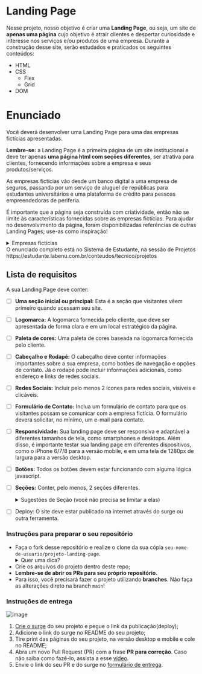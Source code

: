 # Landing Page
Nesse projeto, nosso objetivo é criar uma **Landing Page**, ou seja, um site de **apenas uma página** cujo objetivo é atrair clientes e despertar curiosidade e interesse nos serviços e/ou produtos de uma empresa.
Durante a construção desse site, serão estudados e praticados os seguintes conteúdos:
* HTML
* CSS
	* Flex
	* Grid
* DOM 

# Enunciado
Você deverá desenvolver uma Landing Page para uma das empresas fictícias apresentadas. 

**Lembre-se:** a Landing Page é a primeira página de um site institucional e deve ter apenas **uma página html com seções diferentes**, ser atrativa para clientes, fornecendo informações sobre a empresa e seus produtos/serviços. 

As empresas fictícias vão desde um banco digital a uma empresa de seguros, passando por um serviço de aluguel de repúblicas para estudantes universitários e uma plataforma de crédito para pessoas empreendedoras de periferia. 

É importante que a página seja construída com criatividade, então não se limite às características fornecidas sobre as empresas fictícias. Para ajudar no desenvolvimento da página, foram disponibilizadas referências de outras Landing Pages; use-as como inspiração!


<details>
   <summary>Empresas fictícias</summary>
   

#### Projeto F4Bank

  O F4Bank é um projeto de um grande banco público brasileiro para competir com as startups que tem surgido, como Nubank, Banco Inter e Banco Neon. Você precisa criar uma landing page que comunique, além da proposta do banco, os produtos "Cartão sem taxa" e "Conta corrente digital", reforçando a segurança de um banco tradicional com décadas de história no país.

[Logo aqui](https://labenu.notion.site/Projeto-Landing-Page-WFS-7b37ff1460e741b1b5e1e049d7df9d69)
  

#### Projeto 4Food

  O 4Food é um projeto de uma grande rede de supermercados que está buscando se digitalizar e criar um sistema de compras e entregas recorrentes por aplicativo. Você precisa criar uma landing page que comunique a velocidade e praticidade da solução, destacando a possibilidade de realizar (i) compras de supermercado online e (ii) compras de comidas prontas com uma frequência semanal.

[Logo aqui](https://labenu.notion.site/Projeto-Landing-Page-WFS-7b37ff1460e741b1b5e1e049d7df9d69)
  

#### Projeto 4Comfort

  4Comfort é uma nova empresa cuja proposta é oferecer o tênis mais confortável possível. Seguindo modelos americanos como Allbirds e Atom, o tênis é voltado para um público que trabalha em ambientes casuais (startups, empresas de tecnologia, escritórios modernos etc.) e se destaca por ser vendido exclusivamente online.

[Logo aqui](https://labenu.notion.site/Projeto-Landing-Page-WFS-7b37ff1460e741b1b5e1e049d7df9d69)
  

#### Projeto F4Life

  F4Life é uma empresa de aluguéis de repúblicas para pessoas universitárias. Similar aos modelos de Quinto Andar e Loft, a empresa realiza reformas e prepara moradias para recepção de pessoas universitárias em um ambiente específico e otimizado para a vida de graduação. Você precisa criar uma landing page que chame a atenção de pessoas que estão na graduação e ofereça os produtos "moradia compartilhada" e "kitnets".

[Logo aqui](https://labenu.notion.site/Projeto-Landing-Page-WFS-7b37ff1460e741b1b5e1e049d7df9d69)
  

#### Projeto Upfour.

  A Upfour é uma empresa que fornece crédito para moradores da periferia começarem seu próprio negócio. Similar a modelos como Creditas, mas concentrado apenas em moradores de periferia, a empresa oferece dois serviços: (i) crédito pessoal ; (ii) sistema de controle e orientação financeira. Você precisa construir um site capaz de atingir esse público em específico, reforçando a oportunidade de mudança de vida e de tornar-se protagonista em seu contexto social.

[Logo aqui](https://labenu.notion.site/Projeto-Landing-Page-WFS-7b37ff1460e741b1b5e1e049d7df9d69)


#### Projeto Log4

  A Log4 é uma empresa de uma grande varejista que, após liderar o mercado de móveis, cama, mesa e banho, resolveu entrar no mercado puro de logística para competir com empresas como Loggi e MadeiraMadeira. Seus dois principais produtos são (i) a distribuição rápida de itens pequenos via motoboys/ciclistas e (ii) a distribuição rápida de móveis ou itens de grande tamanho. Você precisa criar um site capaz de comunicar a tradição e confiança do grupo varejista, mas também se posicionar como uma nova solução de tecnologia que traz velocidade aos clientes.

[Logo aqui](https://labenu.notion.site/Projeto-Landing-Page-WFS-7b37ff1460e741b1b5e1e049d7df9d69)
 

#### Projeto 4Cars

  A 4Cars é uma empresa que tem surfado na onda dos apps de motoristas. Sua proposta é oferecer carros para serem alugados por motoristas a um custo razoável, aumentando a oportunidade para quem não têm dinheiro para comprar um carro. Seus concorrentes atuais são empresas tradicionais, como Localiza, e startups, como Kovi. Você tem duas linhas de produto: (i) carros populares e (ii) transporte de luxo. Você precisa criar um site capaz de comunicar modernidade e baixo custo, se posicionando como uma plataforma totalmente digital e de fácil acesso para motoristas jovens que estão buscando entrar nesse mercado.
 
 [Logo aqui](https://labenu.notion.site/Projeto-Landing-Page-WFS-7b37ff1460e741b1b5e1e049d7df9d69)

#### Projeto 4Safe

  A 4Safe é uma empresa focada na digitalização dos produtos de seguridade. Sua proposta é oferecer seguros de vida, de carro e outros para clientes jovens que não gostam da burocracia das seguradoras tradicionais (ex: Porto Seguro). Você tem duas linhas de produto para desenvolver: (i) seguro de vida e (ii) seguro de carro. É importante comunicar um tom jovem, mas, ao mesmo tempo, passando bastante segurança para seus clientes, dada a natureza do produto.
  
  [Logo aqui](https://labenu.notion.site/Projeto-Landing-Page-WFS-7b37ff1460e741b1b5e1e049d7df9d69)
   </details>
O enunciado completo está no Sistema de Estudante, na sessão de Projetos https://estudante.labenu.com.br/conteudos/tecnico/projetos

## Lista de requisitos
A sua Landing Page deve conter:

- [ ] **Uma seção inicial ou principal:** Esta é a seção que visitantes vêem primeiro quando acessam seu site. 
	
- [ ] **Logomarca:** A logomarca fornecida pelo cliente, que deve ser apresentada de forma clara e em um local estratégico da página.	

- [ ] **Paleta de cores:** Uma paleta de cores baseada na logomarca fornecida pelo cliente.	

- [ ] **Cabeçalho e Rodapé:** O cabeçalho deve conter informações importantes sobre a sua empresa, como  botões de navegação e opções de contato. Já o rodapé pode incluir informações adicionais, como endereço e links de redes sociais.

- [ ] **Redes Sociais:** Incluir pelo menos  2 ícones para redes sociais, visíveis e clicáveis.	

- [ ] **Formulário de Contato:** Inclua um formulário de contato para que os visitantes possam se comunicar com a empresa fictícia. O formulário deverá solicitar, no mínimo, um e-mail para contato.	

- [ ] **Responsividade:** Sua landing page deve ser responsiva e adaptável a diferentes tamanhos de tela, como smartphones e desktops. Além disso, é importante testar sua landing page em diferentes dispositivos, como o iPhone 6/7/8 para a versão mobile, e em uma tela de 1280px de largura para a versão desktop.

- [ ] **Botões:** Todos os botões devem estar funcionando com alguma lógica javascript.	

- [ ] **Seções:** Conter, pelo menos, 2 seções diferentes.	
    <details>
       <summary>Sugestões de Seção (você não precisa se limitar a elas)</summary>
        * Quem somos
        * Nossos produtos/serviços
        * Contato
        * Nosso time
        * Trabalhe conosco
        * Cases de sucesso
        * Onde estamos
        * FAQ/Perguntas Frequentes
        * Promoções
    </details>
- [ ] Deploy: O site deve estar publicado na internet através do surge ou outra ferramenta.
### Instruções para preparar o seu repositório

- Faça o fork desse repositório e realize o clone da sua cópia `seu-nome-de-usuario/projeto-landing-page`.
   <details>
   <summary>Quer uma dica?</summary>
   <img src="https://firebasestorage.googleapis.com/v0/b/assets-conteudo.appspot.com/o/gerais%2Ffork.png?alt=media&token=7030e997-246a-41fe-a75f-2a2ced61e54d" alt="Como adicionar o projeto no repositório"/>
   </details>
- Crie os arquivos do projeto dentro deste repo;
- **Lembre-se de abrir os PRs para seu próprio repositório.**
- Para isso, você precisará fazer o projeto utilizando **branches**. Não faça as alterações direto na branch ```main```!

### Instruções de entrega

![image](https://user-images.githubusercontent.com/71137294/227530610-a9172cf5-a346-49ec-ac76-e95b207f97b4.png)
1.  [Crie o surge](https://vimeo.com/534588331/cb38435bad?embedded=true&source=vimeo_logo&owner=108074337) do seu projeto e pegue o link da publicação(deploy);
2.  Adicione o link do surge no README do seu projeto;
3.  Tire print das páginas do seu projeto, na versão desktop e mobile e cole no README;
4.  Abra um novo Pull Request (PR) com a frase **PR para correção**. Caso não saiba como fazê-lo, assista a esse [vídeo](https://www.canva.com/design/DAFY4nS5W2c/t92uFMR61YtmA7bCwj2S1Q/watch).
5.  Envie o link do seu PR e do surge no [formulário de entrega](https://forms.gle/nrh5KpDhAMwXBjC29).

